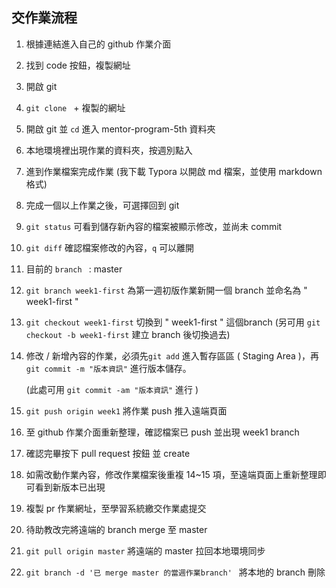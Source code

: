 ## 交作業流程

1. 根據連結進入自己的 github 作業介面

2. 找到 code 按鈕，複製網址

3. 開啟 git

4. `git clone `  + 複製的網址

5. 開啟 git 並 `cd` 進入 mentor-program-5th 資料夾

6. 本地環境裡出現作業的資料夾，按週別點入

7. 進到作業檔案完成作業 (我下載 Typora 以開啟 md 檔案，並使用 markdown 格式)

8. 完成一個以上作業之後，可選擇回到 git 

9. `git status` 可看到儲存新內容的檔案被顯示修改，並尚未 commit

10. `git diff` 確認檔案修改的內容，`q` 可以離開

11. 目前的 `branch ` : master

12. `git branch week1-first` 為第一週初版作業新開一個 branch 並命名為 " week1-first "

13. `git checkout week1-first` 切換到  " week1-first " 這個branch 
    (另可用 `git checkout -b week1-first` 建立 branch 後切換過去)

14. 修改 / 新增內容的作業，必須先`git add` 進入暫存區區 ( Staging Area )，再 `git commit -m "版本資訊"` 進行版本儲存。

    (此處可用 `git commit -am "版本資訊"` 進行 )

15. `git push origin week1` 將作業 push 推入遠端頁面

16. 至 github 作業介面重新整理，確認檔案已 push 並出現 week1 branch

17. 確認完畢按下 pull request 按鈕 並 create

18. 如需改動作業內容，修改作業檔案後重複 14~15 項，至遠端頁面上重新整理即可看到新版本已出現

19. 複製 pr 作業網址，至學習系統繳交作業處提交

20. 待助教改完將遠端的 branch merge 至 master

21. `git pull origin master` 將遠端的 master 拉回本地環境同步

22. `git branch -d '已 merge master 的當週作業branch' ` 將本地的 branch 刪除